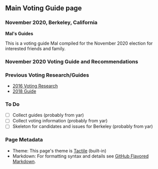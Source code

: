 ## Main Voting Guide page
### November 2020, Berkeley, California
**Mal's Guides**

This is a voting guide Mal compiled for the November 2020 election for interested friends and family.

### November 2020 Voting Guide and Recommendations

### Previous Voting Research/Guides
- [2016 Voting Research](https://docs.google.com/spreadsheets/d/1LOuSrzRurlJOuz2H0Wxok_iJbcvRVOI-leJ8yw8igiI/edit?usp=sharing)
- [2018 Guide](https://docs.google.com/spreadsheets/d/1zo7_JvUKtLWjn-Rjp0k6xhlu5UHjPLqG_AknOZKjlBc/edit?usp=sharing)

### To Do
- [ ] Collect guides (probably from yar)
- [ ] Collect voting information (probably from yar)
- [ ] Skeleton for candidates and issues for Berkeley (probably from yar)

### Page Metadata
- Theme: This page's theme is [Tactile](https://github.com/pages-themes/tactile) (built-in)
- Markdown: For formatting syntax and details see [GitHub Flavored Markdown](https://guides.github.com/features/mastering-markdown/).
